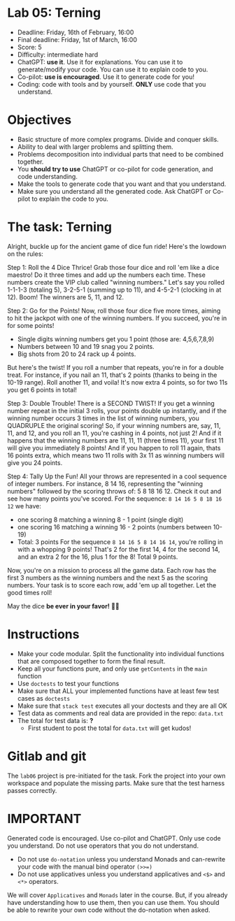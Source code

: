 # Lab 05: Terning

* Deadline: Friday, 16th of February, 16:00
* Final deadline: Friday, 1st of March, 16:00
* Score: 5
* Difficulty: intermediate hard
* ChatGPT: **use it**. Use it for explanations. You can use it to generate/modify your code. You can use it to explain code to you.
* Co-pilot: **use is encouraged**. Use it to generate code for you!
* Coding: code with tools and by yourself. **ONLY** use code that you understand.

# Objectives

* Basic structure of more complex programs. Divide and conquer skills.
* Ability to deal with larger problems and splitting them.
* Problems decomposition into individual parts that need to be combined together.
* You **should try to use** ChatGPT or co-pilot for code generation, and code understanding.
* Make the tools to generate code that you want and that you understand.
* Make sure you understand all the generated code. Ask ChatGPT or Co-pilot to explain the code to you.

# The task: Terning

Alright, buckle up for the ancient game of dice fun ride! Here's the lowdown on the rules:

Step 1: Roll the 4 Dice Thrice!
Grab those four dice and roll 'em like a dice maestro! Do it three times and add up the numbers each time. These numbers create the VIP club called "winning numbers." Let's say you rolled 1-1-1-3 (totaling 5), 3-2-5-1 (summing up to 11), and 4-5-2-1 (clocking in at 12). Boom! The winners are 5, 11, and 12.

Step 2: Go for the Points!
Now, roll those four dice five more times, aiming to hit the jackpot with one of the winning numbers. If you succeed, you're in for some points!

* Single digits winning numbers get you 1 point (those are: 4,5,6,7,8,9)
* Numbers between 10 and 19 snag you 2 points.
* Big shots from 20 to 24 rack up 4 points.

But here's the twist! If you roll a number that repeats, you're in for a double treat. For instance, if you nail an 11, that's 2 points (thanks to being in the 10-19 range). Roll another 11, and voila! It's now extra 4 points, so for two 11s you get 6 points in total!

Step 3: Double Trouble!
There is a SECOND TWIST! If you get a winning number repeat in the initial 3 rolls, your points double up instantly, and if the winning number occurs 3 times in the list of winning numbers, you QUADRUPLE the original scoring! So, if your winning numbers are, say, 11, 11, and 12, and you roll an 11, you're cashing in 4 points, not just 2! And if it happens that the winning numbers are 11, 11, 11 (three times 11), your first 11 will give you immediately 8 points! And if you happen to roll 11 again, thats 16 points extra, which means two 11 rolls with 3x 11 as winning numbers will give you 24 points.

Step 4: Tally Up the Fun!
All your throws are represented in a cool sequence of integer numbers. For instance, 8 14 16, representing the "winning numbers" followed by the scoring throws of: 5 8 18 16 12. Check it out and see how many points you've scored.
For the sequence: `8 14 16 5 8 18 16 12` we have:

* one scoring 8 matching a winning 8 - 1 point (single digit)
* one scoring 16 matching a winning 16 - 2 points (numbers between 10-19)
* Total: 3 points
For the sequence `8 14 16 5 8 14 16 14`, you're rolling in with a whopping 9 points! That's 2 for the first 14, 4 for the second 14, and an extra 2 for the 16, plus 1 for the 8! Total 9 points.

Now, you're on a mission to process all the game data. Each row has the first 3 numbers as the winning numbers and the next 5 as the scoring numbers. Your task is to score each row, add 'em up all together. Let the good times roll!

May the dice **be ever in your favor!** 🎲🔥

# Instructions

* Make your code modular. Split the functionality into individual functions
that are composed together to form the final result.
* Keep all your functions pure, and only use `getContents` in the `main` function
* Use `doctests` to test your functions
* Make sure that ALL your implemented functions have at least few test cases as `doctests`
* Make sure that `stack test` executes all your doctests and they are all OK
* Test data as comments and real data are provided in the repo: `data.txt`
* The total for test data is: **?**
  * First student to post the total for `data.txt` will get kudos!

# Gitlab and git

The `lab06` project is pre-initiated for the task. Fork the project into your own workspace
and populate the missing parts.  Make sure that the test harness passes correctly.

# IMPORTANT

Generated code is encouraged. Use co-pilot and ChatGPT.
Only use code you understand. Do not use operators that you do not understand.

* Do not use `do-notation` unless you understand Monads and can-rewrite your code with the manual bind operator `(>>=)`
* Do not use applicatives unless you understand applicatives and `<$>` and `<*>` operators.

We will cover `Applicatives` and `Monads` later in the course. But, if you already have understanding how to use them, then you can use them. You should be able to rewrite your own code without the do-notation when asked.
